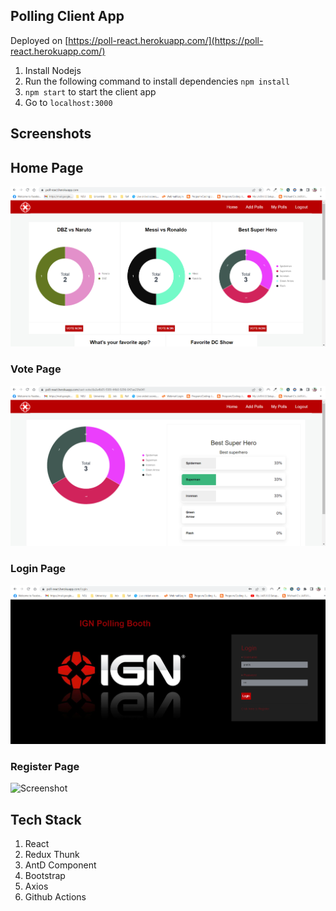 ## Polling Client App

Deployed on [https://poll-react.herokuapp.com/](https://poll-react.herokuapp.com/)

1. Install Nodejs
2. Run the following command to install dependencies `npm install`
3. `npm start` to start the client app
4. Go to `localhost:3000`

## Screenshots

## Home Page

![Screenshot](screenshots/home.png)

### Vote Page

![Screenshot](screenshots/vote.png)

### Login Page

![Screenshot](screenshots/login.png)

### Register Page

![Screenshot](screenshots/resgiter.png)

## Tech Stack

1. React
2. Redux Thunk
3. AntD Component
4. Bootstrap
5. Axios
6. Github Actions
